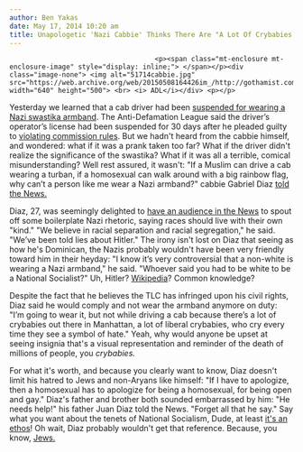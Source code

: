 ```yaml
---
author: Ben Yakas
date: May 17, 2014 10:20 am
title: Unapologetic 'Nazi Cabbie' Thinks There Are "A Lot Of Crybabies Out There In Manhattan"
---
```


	
										<p><span class="mt-enclosure mt-enclosure-image" style="display: inline;"> </span></p><div class="image-none"> <img alt="51714cabbie.jpg" src="https://web.archive.org/web/20150508164426im_/http://gothamist.com/attachments/byakas/51714cabbie.jpg" width="640" height="500"> <br> <i> ADL</i></div> <p></p>

<p>Yesterday we learned that a cab driver had been <a href="https://web.archive.org/web/20150508164426/http://gothamist.com/2014/05/16/heil_taxi_nazi_cabbie.php">suspended for wearing a Nazi swastika armband</a>. The Anti-Defamation League said the driver&#x2019;s operator&#x2019;s license had been suspended for 30 days after he pleaded guilty to <a href="https://web.archive.org/web/20150508164426/http://www.nyc.gov/html/tlc/downloads/pdf/rule_book_current_chapter_54.pdf">violating commission rules</a>. But we hadn&apos;t heard from the cabbie himself, and wondered: what if it was a prank taken too far? What if the driver didn&apos;t realize the significance of the swastika? What if it was all a terrible, comical misunderstanding? Well rest assured, it wasn&apos;t: &quot;If a Muslim can drive a cab wearing a turban, if a homosexual can walk around with a big rainbow flag, why can&#x2019;t a person like me wear a Nazi armband?&quot; cabbie Gabriel Diaz <a href="https://web.archive.org/web/20150508164426/http://www.nydailynews.com/new-york/nyc-cabbie-suspended-sporting-nazi-armband-duty-article-1.1795145">told the News.</a></p>

<p>Diaz, 27, was seemingly delighted to <a href="https://web.archive.org/web/20150508164426/http://www.nydailynews.com/new-york/nyc-cabbie-suspended-sporting-nazi-armband-duty-article-1.1795145">have an audience in the News</a> to spout off some boilerplate Nazi rhetoric, saying races should live with their own &quot;kind.&quot; &quot;We believe in racial separation and racial segregation,&quot; he said. &quot;We&#x2019;ve been told lies about Hitler.&quot; The irony isn&apos;t lost on Diaz that seeing as how he&apos;s Dominican, the Nazis probably wouldn&apos;t have been very friendly toward him in their heyday: &quot;I know it&#x2019;s very controversial that a non-white is wearing a Nazi armband,&quot; he said. &quot;Whoever said you had to be white to be a National Socialist?&quot; Uh, Hitler? <a href="https://web.archive.org/web/20150508164426/http://en.wikipedia.org/wiki/National_Socialist_Movement_(United_States)">Wikipedia</a>? Common knowledge? </p>

<p>Despite the fact that he believes the TLC has infringed upon his civil rights, Diaz said he would comply and not wear the armband anymore on duty: &quot;I&#x2019;m going to wear it, but not while driving a cab because there&#x2019;s a lot of crybabies out there in Manhattan, a lot of liberal crybabies, who cry every time they see a symbol of hate.&quot; Yeah, why would anyone be upset at seeing insignia that&apos;s a visual representation and reminder of the death of millions of people, you <em>crybabies.</em></p>

<p>For what it&apos;s worth, and because you clearly want to know, Diaz doesn&apos;t limit his hatred to Jews and non-Aryans like himself: &quot;If I have to apologize, then a homosexual has to apologize for being a homosexual, for being open and gay.&quot; Diaz&apos;s father and brother both sounded embarrassed by him: &quot;He needs help!&quot; his father Juan Diaz told the News. &quot;Forget all that he say.&quot; Say what you want about the tenets of National Socialism, Dude, at least <a href="https://web.archive.org/web/20150508164426/https://www.youtube.com/watch?v=J41iFYO0NQA">it&apos;s an ethos</a>! Oh wait, Diaz probably wouldn&apos;t get that reference. Because, you know, <a href="https://web.archive.org/web/20150508164426/http://brightlightsfilm.com/67/67coens.php">Jews.</a></p>					
										
									
				